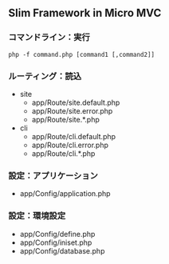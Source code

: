 Slim Framework in Micro MVC
----

### コマンドライン：実行
```
php -f command.php [command1 [,command2]]
```


### ルーティング：読込
+ site
	+ app/Route/site.default.php
	+ app/Route/site.error.php
	+ app/Route/site.*.php
+ cli
	+ app/Route/cli.default.php
	+ app/Route/cli.error.php
	+ app/Route/cli.*.php


### 設定：アプリケーション
+ app/Config/application.php


### 設定：環境設定
+ app/Config/define.php
+ app/Config/iniset.php
+ app/Config/database.php

